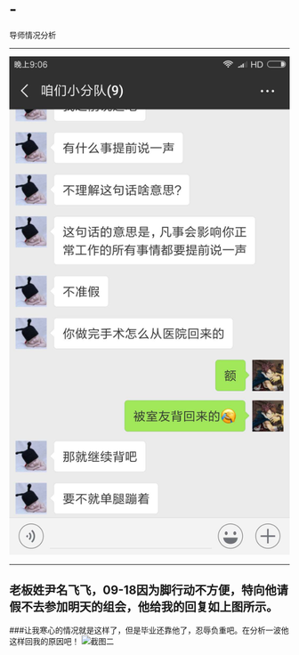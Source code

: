 # -
导师情况分析
___
![微信截图](https://github.com/wangyou2550/-/blob/master/微信图片_20180918214905.jpg)
___
老板姓尹名飞飞，09-18因为脚行动不方便，特向他请假不去参加明天的组会，他给我的回复如上图所示。
--
###让我寒心的情况就是这样了，但是毕业还靠他了，忍辱负重吧。在分析一波他这样回我的原因吧！
![截图二]()
